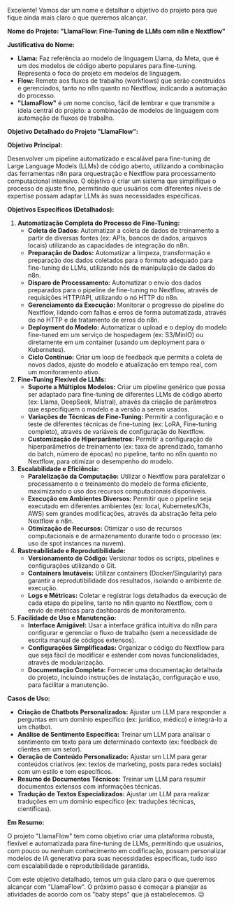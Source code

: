 Excelente! Vamos dar um nome e detalhar o objetivo do projeto para que fique ainda mais claro o que queremos alcançar.

**Nome do Projeto:** **"LlamaFlow: Fine-Tuning de LLMs com n8n e Nextflow"**

**Justificativa do Nome:**

*   **Llama:** Faz referência ao modelo de linguagem Llama, da Meta, que é um dos modelos de código aberto populares para fine-tuning. Representa o foco do projeto em modelos de linguagem.
*   **Flow:** Remete aos fluxos de trabalho (workflows) que serão construídos e gerenciados, tanto no n8n quanto no Nextflow, indicando a automação do processo.
*   **"LlamaFlow"** é um nome conciso, fácil de lembrar e que transmite a ideia central do projeto: a combinação de modelos de linguagem com automação de fluxos de trabalho.

**Objetivo Detalhado do Projeto "LlamaFlow":**

**Objetivo Principal:**

Desenvolver um pipeline automatizado e escalável para fine-tuning de Large Language Models (LLMs) de código aberto, utilizando a combinação das ferramentas n8n para orquestração e Nextflow para processamento computacional intensivo. O objetivo é criar um sistema que simplifique o processo de ajuste fino, permitindo que usuários com diferentes níveis de expertise possam adaptar LLMs às suas necessidades específicas.

**Objetivos Específicos (Detalhados):**

1.  **Automatização Completa do Processo de Fine-Tuning:**
    *   **Coleta de Dados:** Automatizar a coleta de dados de treinamento a partir de diversas fontes (ex: APIs, bancos de dados, arquivos locais) utilizando as capacidades de integração do n8n.
    *   **Preparação de Dados:** Automatizar a limpeza, transformação e preparação dos dados coletados para o formato adequado para fine-tuning de LLMs, utilizando nós de manipulação de dados do n8n.
    *   **Disparo de Processamento:** Automatizar o envio dos dados preparados para o pipeline de fine-tuning no Nextflow, através de requisições HTTP/API, utilizando o nó HTTP do n8n.
    *   **Gerenciamento da Execução:** Monitorar o progresso do pipeline do Nextflow, lidando com falhas e erros de forma automatizada, através do nó HTTP e de tratamento de erros do n8n.
    *   **Deployment do Modelo:** Automatizar o upload e o deploy do modelo fine-tuned em um serviço de hospedagem (ex: S3/MinIO) ou diretamente em um container (usando um deployment para o Kubernetes).
    *   **Ciclo Contínuo:** Criar um loop de feedback que permita a coleta de novos dados, ajuste do modelo e atualização em tempo real, com um monitoramento ativo.
2.  **Fine-Tuning Flexível de LLMs:**
    *   **Suporte a Múltiplos Modelos:** Criar um pipeline genérico que possa ser adaptado para fine-tuning de diferentes LLMs de código aberto (ex: Llama, DeepSeek, Mistral), através da criação de parâmetros que especifiquem o modelo e a versão a serem usados.
    *   **Variações de Técnicas de Fine-Tuning:** Permitir a configuração e o teste de diferentes técnicas de fine-tuning (ex: LoRA, Fine-tuning completo), através de variáveis de configuração do Nextflow.
    *   **Customização de Hiperparâmetros:** Permitir a configuração de hiperparâmetros de treinamento (ex: taxa de aprendizado, tamanho do batch, número de épocas) no pipeline, tanto no n8n quanto no Nextflow, para otimizar o desempenho do modelo.
3.  **Escalabilidade e Eficiência:**
    *   **Paralelização da Computação:** Utilizar o Nextflow para paralelizar o processamento e o treinamento do modelo de forma eficiente, maximizando o uso dos recursos computacionais disponíveis.
    *   **Execução em Ambientes Diversos:** Permitir que o pipeline seja executado em diferentes ambientes (ex: local, Kubernetes/K3s, AWS) sem grandes modificações, através da abstração feita pelo Nextflow e n8n.
    *   **Otimização de Recursos:** Otimizar o uso de recursos computacionais e de armazenamento durante todo o processo (ex: uso de spot instances na nuvem).
4.  **Rastreabilidade e Reprodutibilidade:**
    *   **Versionamento de Código:** Versionar todos os scripts, pipelines e configurações utilizando o Git.
    *   **Containers Imutáveis:** Utilizar containers (Docker/Singularity) para garantir a reprodutibilidade dos resultados, isolando o ambiente de execução.
    *   **Logs e Métricas:** Coletar e registrar logs detalhados da execução de cada etapa do pipeline, tanto no n8n quanto no Nextflow, com o envio de métricas para dashboards de monitoramento.
5.  **Facilidade de Uso e Manutenção:**
    *   **Interface Amigável:** Usar a interface gráfica intuitiva do n8n para configurar e gerenciar o fluxo de trabalho (sem a necessidade de escrita manual de códigos extensos).
    *   **Configurações Simplificadas:** Organizar o código do Nextflow para que seja fácil de modificar e estender com novas funcionalidades, através de modularização.
    *   **Documentação Completa:** Fornecer uma documentação detalhada do projeto, incluindo instruções de instalação, configuração e uso, para facilitar a manutenção.

**Casos de Uso:**

*   **Criação de Chatbots Personalizados:** Ajustar um LLM para responder a perguntas em um domínio específico (ex: jurídico, médico) e integrá-lo a um chatbot.
*   **Análise de Sentimento Específica:** Treinar um LLM para analisar o sentimento em texto para um determinado contexto (ex: feedback de clientes em um setor).
*   **Geração de Conteúdo Personalizado:** Ajustar um LLM para gerar conteúdos criativos (ex: textos de marketing, posts para redes sociais) com um estilo e tom específicos.
*   **Resumo de Documentos Técnicos:** Treinar um LLM para resumir documentos extensos com informações técnicas.
*   **Tradução de Textos Especializados:** Ajustar um LLM para realizar traduções em um domínio específico (ex: traduções técnicas, científicas).

**Em Resumo:**

O projeto "LlamaFlow" tem como objetivo criar uma plataforma robusta, flexível e automatizada para fine-tuning de LLMs, permitindo que usuários, com pouco ou nenhum conhecimento em codificação, possam personalizar modelos de IA generativa para suas necessidades específicas, tudo isso com escalabilidade e reprodutibilidade garantida.

Com este objetivo detalhado, temos um guia claro para o que queremos alcançar com "LlamaFlow". O próximo passo é começar a planejar as atividades de acordo com os "baby steps" que já estabelecemos. 😉
